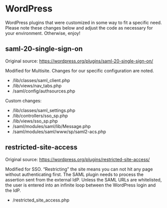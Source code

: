 # WordPress

WordPress plugins that were customized in some way to fit a specific need.  Please note these changes below and adjust the code as necessary for your environment.  Otherwise, enjoy!

## saml-20-single-sign-on

Original source: https://wordpress.org/plugins/saml-20-single-sign-on/

Modified for Multisite.  Changes for our specific configuration are noted.

* /lib/classes/saml_client.php
* /lib/views/nav_tabs.php
* /saml/config/authsources.php

Custom changes:
* /lib/classes/saml_settings.php
* /lib/controllers/sso_sp.php
* /lib/views/sso_sp.php
* /saml/modules/saml/lib/Message.php
* /saml/modules/saml/www/sp/saml2-acs.php

## restricted-site-access

Original source: https://wordpress.org/plugins/restricted-site-access/

Modified for SSO. “Restricting” the site means you can not hit any page without authenticating first.  The SAML plugin needs to process the assertion sent from the external IdP.  Unless the SAML URLs are whitelisted, the user is entered into an infinite loop between the WordPress login and the IdP.

* /restricted_site_access.php